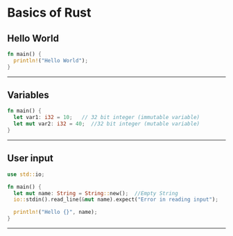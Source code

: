 # Basics of Rust 

## Hello World 

```rs 
fn main() {
  println!("Hello World");
}
```

---

## Variables 

```rs 
fn main() {
  let var1: i32 = 10;   // 32 bit integer (immutable variable)
  let mut var2: i32 = 40;  //32 bit integer (mutable variable)
}
``` 

---

## User input

```rs 
use std::io;

fn main() {
  let mut name: String = String::new();  //Empty String 
  io::stdin().read_line(&mut name).expect("Error in reading input");

  println!("Hello {}", name);
}
```

---
